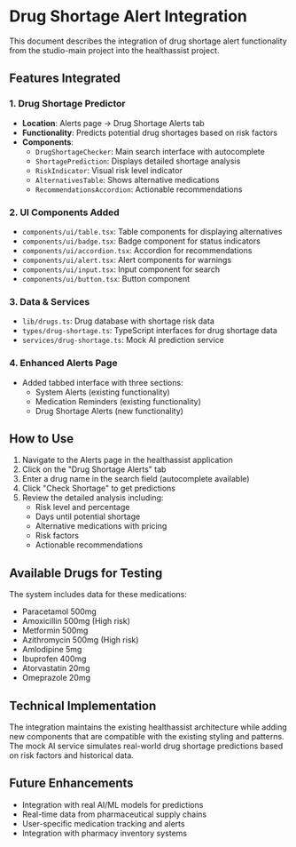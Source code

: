 # Drug Shortage Alert Integration

This document describes the integration of drug shortage alert functionality from the studio-main project into the healthassist project.

## Features Integrated

### 1. Drug Shortage Predictor

- **Location**: Alerts page → Drug Shortage Alerts tab
- **Functionality**: Predicts potential drug shortages based on risk factors
- **Components**:
  - `DrugShortageChecker`: Main search interface with autocomplete
  - `ShortagePrediction`: Displays detailed shortage analysis
  - `RiskIndicator`: Visual risk level indicator
  - `AlternativesTable`: Shows alternative medications
  - `RecommendationsAccordion`: Actionable recommendations

### 2. UI Components Added

- `components/ui/table.tsx`: Table components for displaying alternatives
- `components/ui/badge.tsx`: Badge component for status indicators
- `components/ui/accordion.tsx`: Accordion for recommendations
- `components/ui/alert.tsx`: Alert components for warnings
- `components/ui/input.tsx`: Input component for search
- `components/ui/button.tsx`: Button component

### 3. Data & Services

- `lib/drugs.ts`: Drug database with shortage risk data
- `types/drug-shortage.ts`: TypeScript interfaces for drug shortage data
- `services/drug-shortage.ts`: Mock AI prediction service

### 4. Enhanced Alerts Page

- Added tabbed interface with three sections:
  - System Alerts (existing functionality)
  - Medication Reminders (existing functionality)
  - Drug Shortage Alerts (new functionality)

## How to Use

1. Navigate to the Alerts page in the healthassist application
2. Click on the "Drug Shortage Alerts" tab
3. Enter a drug name in the search field (autocomplete available)
4. Click "Check Shortage" to get predictions
5. Review the detailed analysis including:
   - Risk level and percentage
   - Days until potential shortage
   - Alternative medications with pricing
   - Risk factors
   - Actionable recommendations

## Available Drugs for Testing

The system includes data for these medications:

- Paracetamol 500mg
- Amoxicillin 500mg (High risk)
- Metformin 500mg
- Azithromycin 500mg (High risk)
- Amlodipine 5mg
- Ibuprofen 400mg
- Atorvastatin 20mg
- Omeprazole 20mg

## Technical Implementation

The integration maintains the existing healthassist architecture while adding new components that are compatible with the existing styling and patterns. The mock AI service simulates real-world drug shortage predictions based on risk factors and historical data.

## Future Enhancements

- Integration with real AI/ML models for predictions
- Real-time data from pharmaceutical supply chains
- User-specific medication tracking and alerts
- Integration with pharmacy inventory systems
